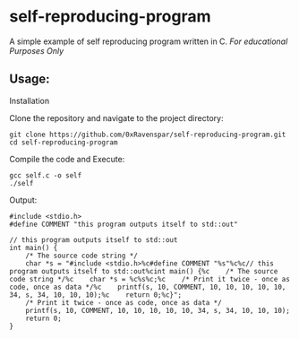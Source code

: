 # self-reproducing-program
A simple example of self reproducing program written in C. *For educational Purposes Only*

## Usage:

Installation

Clone the repository and navigate to the project directory:
```
git clone https://github.com/0xRavenspar/self-reproducing-program.git
cd self-reproducing-program
```

Compile the code and Execute: 
``` 
gcc self.c -o self
./self
```

Output:
```
#include <stdio.h>
#define COMMENT "this program outputs itself to std::out"

// this program outputs itself to std::out
int main() {
    /* The source code string */
    char *s = "#include <stdio.h>%c#define COMMENT "%s"%c%c// this program outputs itself to std::out%cint main() {%c    /* The source code string */%c    char *s = %c%s%c;%c    /* Print it twice - once as code, once as data */%c    printf(s, 10, COMMENT, 10, 10, 10, 10, 10, 34, s, 34, 10, 10, 10);%c    return 0;%c}";
    /* Print it twice - once as code, once as data */
    printf(s, 10, COMMENT, 10, 10, 10, 10, 10, 34, s, 34, 10, 10, 10);
    return 0;
}
```
